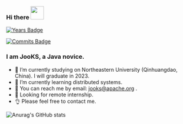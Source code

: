 ### Hi there <img src="https://raw.githubusercontent.com/iampavangandhi/iampavangandhi/master/gifs/Hi.gif" width="36" height="36"/>

[![Years Badge](https://badges.pufler.dev/years/JooKS-me)](https://badges.pufler.dev)

[![Commits Badge](https://badges.pufler.dev/commits/monthly/JooKS-me)](https://badges.pufler.dev)

### I am JooKS, a Java novice.

- 🔭 I’m currently studying on Northeastern University (Qinhuangdao, China). I will graduate in 2023.
- 🌱 I’m currently learning distributed systems.
- 💬 You can reach me by email: jooks@apache.org .
- 👀 Looking for remote internship.
- 👌 Please feel free to contact me.

![Anurag's GitHub stats](https://github-readme-stats.vercel.app/api?username=JooKS-me&show_icons=true&theme=buefy&hide=stars&count_private=true)
